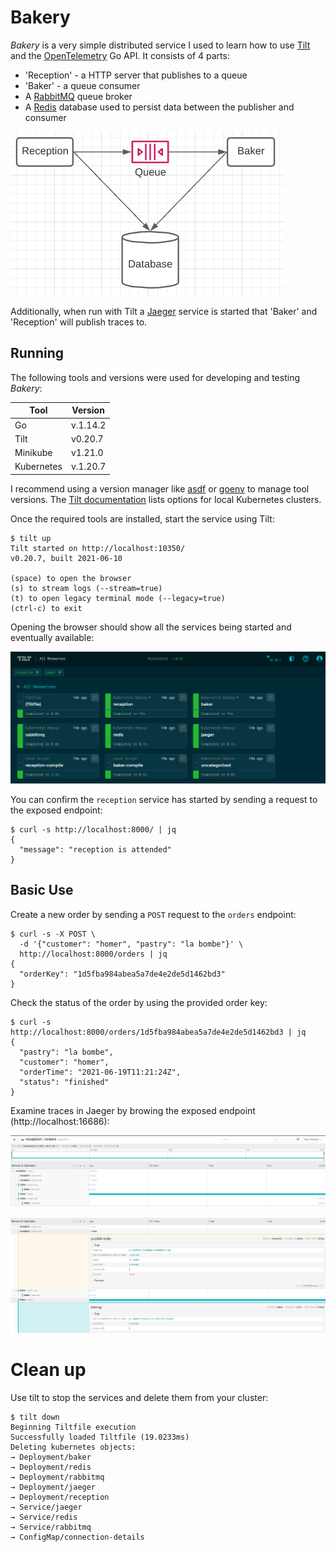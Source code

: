 # Bakery

_Bakery_ is a very simple distributed service I used to learn how to use [Tilt](https://tilt.dev/) and the [OpenTelemetry](https://opentelemetry.io/) Go API.  It consists of 4 parts:  
* 'Reception' - a HTTP server that publishes to a queue  
* 'Baker' - a queue consumer  
* A [RabbitMQ](https://rabbitmq.com/) queue broker  
* A [Redis](https://redis.io/) database used to persist data between the publisher and consumer  

![Basic architecture diagram showing 'reception' using a publishing to a queue and using a database and 'baker' consuming from the queue and using the same database](doc/img/overview.png)

Additionally, when run with Tilt a [Jaeger](https://www.jaegertracing.io/) service is started that 'Baker' and 'Reception' will publish traces to.

## Running  

The following tools and versions were used for developing and testing _Bakery_:

| Tool | Version |
|------|---------|
| Go | v.1.14.2 |
| Tilt | v0.20.7 |  
| Minikube | v1.21.0 |
| Kubernetes | v.1.20.7 |

I recommend using a version manager like [asdf](https://github.com/asdf-vm/asdf) or [goenv](https://github.com/syndbg/goenv) to manage tool versions. The [Tilt documentation](https://docs.tilt.dev/choosing_clusters.html) lists options for local Kubernetes clusters.

Once the required tools are installed, start the service using Tilt:  

```
$ tilt up
Tilt started on http://localhost:10350/
v0.20.7, built 2021-06-10

(space) to open the browser
(s) to stream logs (--stream=true)
(t) to open legacy terminal mode (--legacy=true)
(ctrl-c) to exit
```

Opening the browser should show all the services being started and eventually available:  

![Tilt browser with services started](doc/img/tilt.png)

You can confirm the `reception` service has started by sending a request to the exposed endpoint:

```
$ curl -s http://localhost:8000/ | jq
{
  "message": "reception is attended"
}
```

## Basic Use

Create a new order by sending a `POST` request to the `orders` endpoint:

```
$ curl -s -X POST \
  -d '{"customer": "homer", "pastry": "la bombe"}' \
  http://localhost:8000/orders | jq
{
  "orderKey": "1d5fba984abea5a7de4e2de5d1462bd3"
}
```

Check the status of the order by using the provided order key:

```
$ curl -s http://localhost:8000/orders/1d5fba984abea5a7de4e2de5d1462bd3 | jq
{
  "pastry": "la bombe",
  "customer": "homer",
  "orderTime": "2021-06-19T11:21:24Z",
  "status": "finished"
}
```

Examine traces in Jaeger by browing the exposed endpoint (http://localhost:16686):

![Jaeger UI showing a full collapsed trace](doc/img/jaeger-trace.png)

![Jarger UI showing expanded sections of a trace](doc/img/jaeger-expand.png)

# Clean up

Use tilt to stop the services and delete them from your cluster:  

```
$ tilt down
Beginning Tiltfile execution
Successfully loaded Tiltfile (19.0233ms)
Deleting kubernetes objects:
→ Deployment/baker
→ Deployment/redis
→ Deployment/rabbitmq
→ Deployment/jaeger
→ Deployment/reception
→ Service/jaeger
→ Service/redis
→ Service/rabbitmq
→ ConfigMap/connection-details
```
